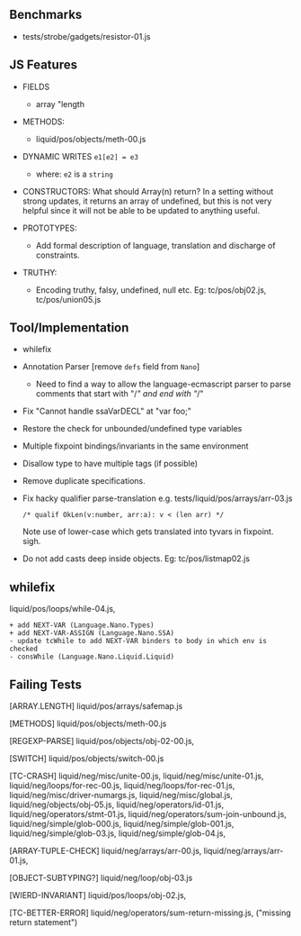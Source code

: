 Benchmarks
----------

  - tests/strobe/gadgets/resistor-01.js


JS Features
-----------

  - FIELDS
    - array "length

  - METHODS:
    - liquid/pos/objects/meth-00.js

  - DYNAMIC WRITES `e1[e2] = e3` 
    - where: `e2` is a `string`

  - CONSTRUCTORS: 
      What should Array(n) return?  In a setting without strong updates, it 
      returns an array of undefined, but this is not very helpful since it will 
      not be able to be updated to anything useful.

  - PROTOTYPES:
    - Add formal description of language, translation and discharge of constraints.

  - TRUTHY:
    - Encoding truthy, falsy, undefined, null etc.
      Eg: tc/pos/obj02.js, tc/pos/union05.js


Tool/Implementation
-------------------

  - whilefix
  
  - Annotation Parser [remove `defs` field from `Nano`]
    - Need to find a way to allow the language-ecmascript parser to parse 
      comments that start with "/*" and end with "*/"

  - Fix "Cannot handle ssaVarDECL" at "var foo;"

  - Restore the check for unbounded/undefined type variables

  - Multiple fixpoint bindings/invariants in the same environment

  - Disallow type to have multiple tags (if possible)

  - Remove duplicate specifications.

  - Fix hacky qualifier parse-translation e.g. tests/liquid/pos/arrays/arr-03.js
        
        /* qualif OkLen(v:number, arr:a): v < (len arr) */

    Note use of lower-case which gets translated into tyvars in fixpoint. sigh.

  - Do not add casts deep inside objects. Eg: tc/pos/listmap02.js 

whilefix
--------

   liquid/pos/loops/while-04.js,

    + add NEXT-VAR (Language.Nano.Types)
    + add NEXT-VAR-ASSIGN (Language.Nano.SSA)
    - update tcWhile to add NEXT-VAR binders to body in which env is checked
    - consWhile (Language.Nano.Liquid.Liquid)

Failing Tests 
-------------

[ARRAY.LENGTH]
  liquid/pos/arrays/safemap.js

[METHODS]
  liquid/pos/objects/meth-00.js

[REGEXP-PARSE]
  liquid/pos/objects/obj-02-00.js,

[SWITCH]
  liquid/pos/objects/switch-00.js


[TC-CRASH]
 liquid/neg/misc/unite-00.js,
 liquid/neg/misc/unite-01.js, 
 liquid/neg/loops/for-rec-00.js,
 liquid/neg/loops/for-rec-01.js,
 liquid/neg/misc/driver-numargs.js,
 liquid/neg/misc/global.js,
 liquid/neg/objects/obj-05.js,
 liquid/neg/operators/id-01.js,
 liquid/neg/operators/stmt-01.js,
 liquid/neg/operators/sum-join-unbound.js,
 liquid/neg/simple/glob-000.js,
 liquid/neg/simple/glob-001.js,
 liquid/neg/simple/glob-03.js,
 liquid/neg/simple/glob-04.js,

[ARRAY-TUPLE-CHECK]
 liquid/neg/arrays/arr-00.js,
 liquid/neg/arrays/arr-01.js,

[OBJECT-SUBTYPING?]
 liquid/neg/loop/obj-03.js

[WIERD-INVARIANT]
 liquid/pos/loops/obj-02.js,

[TC-BETTER-ERROR]
 liquid/neg/operators/sum-return-missing.js, ("missing return statement")





